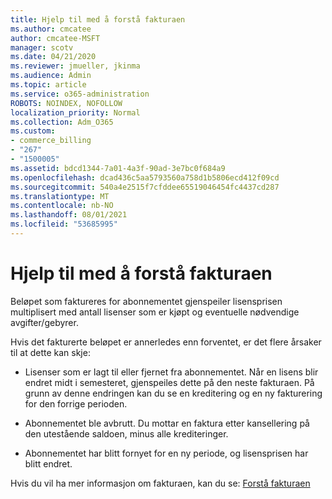 ```yaml
---
title: Hjelp til med å forstå fakturaen
ms.author: cmcatee
author: cmcatee-MSFT
manager: scotv
ms.date: 04/21/2020
ms.reviewer: jmueller, jkinma
ms.audience: Admin
ms.topic: article
ms.service: o365-administration
ROBOTS: NOINDEX, NOFOLLOW
localization_priority: Normal
ms.collection: Adm_O365
ms.custom:
- commerce_billing
- "267"
- "1500005"
ms.assetid: bdcd1344-7a01-4a3f-90ad-3e7bc0f684a9
ms.openlocfilehash: dcad436c5aa5793560a758d1b5806ecd412f09cd
ms.sourcegitcommit: 540a4e2515f7cfddee65519046454fc4437cd287
ms.translationtype: MT
ms.contentlocale: nb-NO
ms.lasthandoff: 08/01/2021
ms.locfileid: "53685995"
---
```

# <a name="help-understanding-your-bill"></a>Hjelp til med å forstå fakturaen

Beløpet som faktureres for abonnementet gjenspeiler lisensprisen multiplisert med antall lisenser som er kjøpt og eventuelle nødvendige avgifter/gebyrer.
  
Hvis det fakturerte beløpet er annerledes enn forventet, er det flere årsaker til at dette kan skje:
  
- Lisenser som er lagt til eller fjernet fra abonnementet. Når en lisens blir endret midt i semesteret, gjenspeiles dette på den neste fakturaen. På grunn av denne endringen kan du se en kreditering og en ny fakturering for den forrige perioden.

- Abonnementet ble avbrutt. Du mottar en faktura etter kansellering på den utestående saldoen, minus alle krediteringer.

- Abonnementet har blitt fornyet for en ny periode, og lisensprisen har blitt endret.

Hvis du vil ha mer informasjon om fakturaen, kan du se: [Forstå fakturaen](/microsoft-365/commerce/billing-and-payments/understand-your-invoice2)